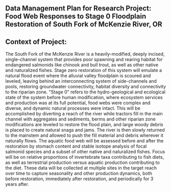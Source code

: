 ## Data Management Plan for Research Project: Food Web Responses to Stage 0 Floodplain Restoration of South Fork of McKenzie River, OR  

## Context of Project:  
The South Fork of the McKenzie River is a heavily-modified, deeply incised, single-channel system that provides poor spawning and rearing habitat for endangered salmonids like chinook and bull trout, as well as other native and naturalized fishes. Stage zero restoration of this system will emulate a natural flood event where the alluvial valley floodplain is scoured and leveled, leaving behind an interconnecting system of side-channels and pools, restoring groundwater connectivity, habitat diversity and connectivity to the riparian zone. "Stage 0" refers to the hydro-geological and ecological state of the system before human modification, where ecosystem services and production was at its full potential, food webs were complex and diverse, and dynamic natural processes were intact. This will be accomplished by diverting a reach of the river while tractors fill in the main channel with aggregates and sediments, berms and other riparian zone modifications are leveled to restore the flood plain, and large woody debris is placed to create natural snags and jams. The river is then slowly returned to the mainstem and allowed to push the fill material and debris wherever it naturally flows. The aquatic food web will be assessed before and after the restoration by stomach content and stable isotope analysis of focal salmonid species and a subset of other native and naturalized fishes. Focus will be on relative proportions of invertebrate taxa contributing to fish diets, as well as terrestrial production versus aquatic production contributing to the diet. These data will be collected at multiple sites in the target reach over time to capture seasonality and other production dynamics, both before restoration, immediately after restoration, and periodically for 3 years after. 
